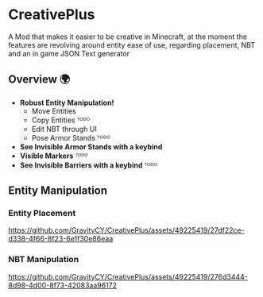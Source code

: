 # CreativePlus
A Mod that makes it easier to be creative in Minecraft, at the 
moment the features are revolving around entity ease of use, 
regarding placement, NBT and an in game JSON Text generator

## Overview 🌍
- **Robust Entity Manipulation!**
  - Move Entities
  - Copy Entities ᵀᴼᴰᴼ
  - Edit NBT through UI
  - Pose Armor Stands ᵀᴼᴰᴼ
- **See Invisible Armor Stands with a keybind**
- **Visible Markers** *ᵀᴼᴰᴼ*
- **See Invisible Barriers with a keybind** ᵀᴼᴰᴼ

## Entity Manipulation

### Entity Placement
https://github.com/GravityCY/CreativePlus/assets/49225419/27df22ce-d338-4f66-8f23-6e1f30e86eaa


### NBT Manipulation
https://github.com/GravityCY/CreativePlus/assets/49225419/276d3444-8d98-4d00-8f73-42083aa96172
